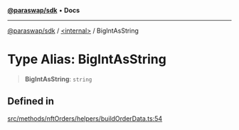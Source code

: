 [**@paraswap/sdk**](../../README.md) • **Docs**

***

[@paraswap/sdk](../../globals.md) / [\<internal\>](../README.md) / BigIntAsString

# Type Alias: BigIntAsString

> **BigIntAsString**: `string`

## Defined in

[src/methods/nftOrders/helpers/buildOrderData.ts:54](https://github.com/paraswap/paraswap-sdk/blob/master/src/methods/nftOrders/helpers/buildOrderData.ts#L54)
